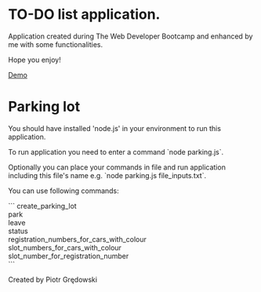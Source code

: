 <h1>TO-DO list application.</h1>

<p>Application created during The Web Developer Bootcamp and enhanced by me with some functionalities.</p>

<p>Hope you enjoy!</p>

<a href="https://piotrgredowski.github.io/todoList/">Demo</a>


<h1>Parking lot</h1>

<p>You should have installed 'node.js' in your environment to run this application.</p>
<p>To run application you need to enter a command `node parking.js`.</p>
<p>Optionally you can place your commands in file and run application including this file's name e.g. `node parking.js file_inputs.txt`.</p>
<p>You can use following commands:</p>
```
create_parking_lot <number><br>
park <registration number> <colour><br>
leave <slot number><br>
status<br>
registration_numbers_for_cars_with_colour <colour><br>
slot_numbers_for_cars_with_colour <colour><br>
slot_number_for_registration_number <colour><br>
```

<p>Created by Piotr Grędowski</p>




